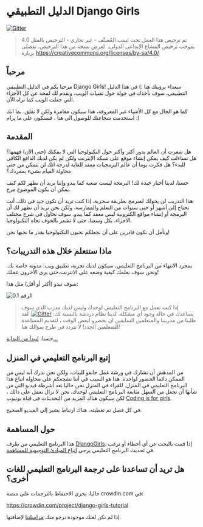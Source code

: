# الدليل التطبيقي Django Girls

[![Gitter](https://badges.gitter.im/DjangoGirls/tutorial.svg)](https://gitter.im/DjangoGirls/tutorial)

> تم ترخيص هذا العمل تحت نَسب المُصنَّف - غير تجاري - الترخيص بالمثل 4.0 بموجب ترخيص المشاع الإبداعي الدولي.  لعرض نسخة من هذا الترخيص، تفضلي بزيارة https://creativecommons.org/licenses/by-sa/4.0/

## مرحباً

مرحبا بكم في الدليل التطبيقي Django Girls! سعداء برؤيتك هنا :) في هذا الدليل التطبيقي، سوف نأخذك في جولة حول تقنيات الويب، ونقدم لك لمحة عن كل الأجزاء التي جعلت الويب كما نراه الآن.

كما هو الحال مع كل الأشياء غير المعروفة، هذا سيكون مغامرة ولكن لا تقلق، بما انك استخدمت شجاعتك للوصول الى هنا ، فستكون على ما يرام :)

## المقدمة

هل شعرت أن العالم يدور أكثر وأكثر حول التكنولوجيا التي لا يمكنك (حتى الآن) فهمها؟ هل تساءلت كيف يمكن إنشاء موقع على شبكة الإنترنت ولكن لم يكن لديك الدافع الكافي للبدء؟ هل فكرت يوما أن عالم البرمجيات معقد للغاية لدرجة انك لن تتمكن من حتى محاولة القيام بشيء بمفردك؟

حسنا، لدينا أخبار جيدة لك! البرمجة ليست صعبة كما يبدو وإننا نريد أن نظهر لكم كيف يمكن أن يكون الموضوع مرح.

هذا التدريب لن يحولك لمبرمج بطريقة سحرية. إذا كنت تريد أن تكون جيد في ذلك، أنت تحتاج إلى أشهر أو حتى سنوات من التعلم والممارسة. ولكن نحن نريد أن نظهر لك أن البرمجة أو إنشاء مواقع الكترونية ليس معقد كما يبدو. سوف نحاول في شرح مختلف الاجزاء، بكل وسعنا، حتى لا تشعر بالخوف تجاه التكنولوجيا.

ونأمل أن نكون قادرين على أن نجعلكم تحبون التكنولوجيا بقدر ما نحبها نحن!

## ماذا ستتعلم خلال هذه التدريبات؟

بمجرد الانتهاء من البرنامج التعليمي، سيكون لديك تجربة، تطبيق ويب: مدونة خاصة بك. ونحن سوف نعلمك كيفية وضعه على الانترنت،حتى يرى الأخرون عملك!

سوف تبدو (أكثر أو أقل) مثل هذا:

![الرقم 0.1](images/application.png)

> إذا كنت تعمل مع البرنامج التعليمي لوحدك وليس لديك مدرب الذي سوف يساعدك في حالة وجود أي مشكلة، لدينا نظام دردشة بالنسبة لك: [![Gitter](https://badges.gitter.im/DjangoGirls/tutorial.svg)](https://gitter.im/DjangoGirls/tutorial). لقد طلبنا من مدربينا والمتعلمين السابقين ان يحضرو لبعض الوقت ، لتقديم المساعدة للمتعلمين الجدد! لا تتردد في طرح سؤالك هنا!

حسنا، [ لنبدأ من البداية... ](./how_the_internet_works/README.md)

## إتبع البرنامج التعليمي في المنزل

من المدهش أن تشارك في ورشة عمل جانغو للبنات، ولكن نحن ندرك أنه ليس من الممكن دائما الحضور لواحدة. هذا هو السبب في أننا نشجعكم على محاولة اتباع هذا البرنامج التعليمي في المنزل. للقراء في المنزل نحن حاليا نعد أشرطة فيديو التي من شأنها أن تجعل من آلسهل متابعة البرنامج التعليمي لوحدك. نحن لا نزال نعمل على ذالك ، لكن سيكون هناك المزيد من التحديثات في قناة يوتيوب [Coding is for girls](https://www.youtube.com/channel/UC0hNd2uW8jTR5K3KBzRuG2A/feed).

في كل فصل تم تغطيته، هناك ارتباط يشير إلى الفيديو الصحيح.

## حول المساهمة

هذا البرنامج التعليمي من طرف [DjangoGirls](https://djangogirls.org/). إذا قمت بالبحث عن أي أخطاء أو ترغب في تحديث البرنامج التعليمي يرجى [اتباع المبادئ التوجيهية للمساهمة](https://github.com/DjangoGirls/tutorial/blob/master/README.md).

## هل تريد أن تساعدنا على ترجمة البرنامج التعليمي للغات أخرى؟

حاليا، يجري الاحتفاظ بالترجمات على منصة crowdin.com في:

https://crowdin.com/project/django-girls-tutorial

إذا لم تكن لغتك موجودة نرجو منك [مراسلتنا](https://github.com/DjangoGirls/tutorial/issues/new) لإضافتها.